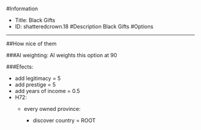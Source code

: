 #Information
 - Title: Black Gifts
 - ID: shatteredcrown.18
#Description
Black Gifts
#Options

___
##How nice of them

###AI weighting:
AI weights this option at 90


###Efects:<ul><li>add legitimacy = 5</li><li>add prestige = 5</li><li>add years of income = 0.5</li><li>H72:</li><ul><li>every owned province:</li><ul><li>discover country = ROOT</li></ul></ul></ul>

